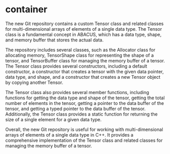 # container
The new Git repository contains a custom Tensor class and related classes for multi-dimensional arrays of elements of a single data type. The Tensor class is a fundamental concept in ABACUS, which has a data type, shape, and memory buffer that stores the actual data.

The repository includes several classes, such as the Allocator class for allocating memory, TensorShape class for representing the shape of a tensor, and TensorBuffer class for managing the memory buffer of a tensor. The Tensor class provides several constructors, including a default constructor, a constructor that creates a tensor with the given data pointer, data type, and shape, and a constructor that creates a new Tensor object by copying another Tensor.

The Tensor class also provides several member functions, including functions for getting the data type and shape of the tensor, getting the total number of elements in the tensor, getting a pointer to the data buffer of the tensor, and getting a typed pointer to the data buffer of the tensor. Additionally, the Tensor class provides a static function for returning the size of a single element for a given data type.

Overall, the new Git repository is useful for working with multi-dimensional arrays of elements of a single data type in C++. It provides a comprehensive implementation of the Tensor class and related classes for managing the memory buffer of a tensor.
